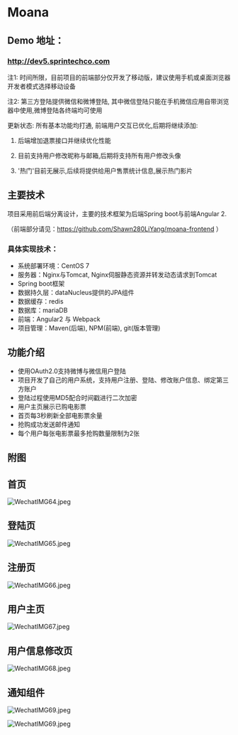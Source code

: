 # **Moana**

## Demo 地址： ##

### http://dev5.sprintechco.com ###
注1: 时间所限，目前项目的前端部分仅开发了移动版，建议使用手机或桌面浏览器开发者模式选择移动设备

注2: 第三方登陆提供微信和微博登陆, 其中微信登陆只能在手机微信应用自带浏览器中使用,微博登陆各终端均可使用

更新状态: 所有基本功能均打通, 前端用户交互已优化,后期将继续添加:

1. 后端增加退票接口并继续优化性能 

2. 目前支持用户修改昵称与邮箱,后期将支持所有用户修改头像

3. '热门'目前无展示,后续将提供给用户售票统计信息,展示热门影片

## 主要技术 ##

项目采用前后端分离设计，主要的技术框架为后端Spring boot与前端Angular 2.

（前端部分请见：https://github.com/Shawn280LiYang/moana-frontend ）

### 具体实现技术： ###
* 系统部署环境：CentOS 7
* 服务器：Nginx与Tomcat, Nginx伺服静态资源并转发动态请求到Tomcat
* Spring boot框架
* 数据持久层：dataNucleus提供的JPA组件
* 数据缓存：redis
* 数据库：mariaDB
* 前端：Angular2 与 Webpack
* 项目管理：Maven(后端), NPM(前端), git(版本管理)

## 功能介绍 ##
* 使用OAuth2.0支持微博与微信用户登陆
* 项目开发了自己的用户系统，支持用户注册、登陆、修改账户信息、绑定第三方账户
* 登陆过程使用MD5配合时间戳进行二次加密
* 用户主页展示已购电影票
* 首页每3秒刷新全部电影票余量
* 抢购成功发送邮件通知
* 每个用户每张电影票最多抢购数量限制为2张

## 附图 ##

## 首页 ##

![WechatIMG64.jpeg](https://github.com/Shawn280LiYang/moana-backend/raw/master/screenshots/WechatIMG64.jpeg)

## 登陆页 ##

![WechatIMG65.jpeg](https://github.com/Shawn280LiYang/moana-backend/raw/master/screenshots/WechatIMG65.jpeg)

## 注册页 ##

![WechatIMG66.jpeg](https://github.com/Shawn280LiYang/moana-backend/raw/master/screenshots/WechatIMG66.jpeg)

## 用户主页 ##

![WechatIMG67.jpeg](https://github.com/Shawn280LiYang/moana-backend/raw/master/screenshots/WechatIMG67.jpeg)

## 用户信息修改页 ##

![WechatIMG68.jpeg](https://github.com/Shawn280LiYang/moana-backend/raw/master/screenshots/WechatIMG68.jpeg)

## 通知组件 ##

![WechatIMG69.jpeg](https://github.com/Shawn280LiYang/moana-backend/raw/master/screenshots/WechatIMG69.jpeg)

![WechatIMG69.jpeg](https://github.com/Shawn280LiYang/moana-backend/raw/master/screenshots/WechatIMG70.jpeg)





